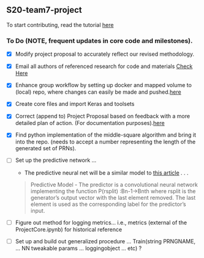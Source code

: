 ## S20-team7-project

To start contributing, read the tutorial [here](https://github.com/CSCI4850/S20-team7-project/tree/master/DockerContainer)

### To Do (NOTE, frequent updates in core code and milestones).
- [X] Modify project proposal to accurately reflect our revised methodology.
- [X] Email all authors of referenced research for code and materials [Check Here](https://github.com/CSCI4850/S20-team7-project/blob/master/Email_Inquiry)
- [X] Enhance group workflow by setting up docker and mapped volume to (local) repo, where changes can easily be made and pushed.[here](https://github.com/CSCI4850/S20-team7-project/tree/master/DockerContainer)
- [X] Create core files and import Keras and toolsets
- [X] Correct (append to) Project Proposal based on feedback with a more detailed plan of action. (For documentation purposes).[here](https://github.com/CSCI4850/S20-team7-project/blob/master/WorkSpace/Project%20Proposal/ProjectProposal.ipynb)
- [X] Find python implementation of the middle-square algorithm and bring it into the repo. (needs to accept a number representing the length of the generated set of PRNs).
- [ ] Set up the predictive network ...

    * The predictive neural net will be a similar model to [this article](https://arxiv.org/pdf/1810.00378.pdf) . . .
    
    > Predictive Model - The predictor is a convolutional neural network implementing the function P(rsplit) :Bn-1→Bnth where rsplit is   the generator’s output vector with the last element removed. The last element is used as the corresponding label for the predictor’s input.
- [ ] Figure out method for logging metrics... i.e., metrics (external of the ProjectCore.ipynb) for historical reference
- [ ] Set up and build out generalized procedure ... Train(string PRNGNAME, ... NN tweakable params ... loggingobject ... etc) ?




